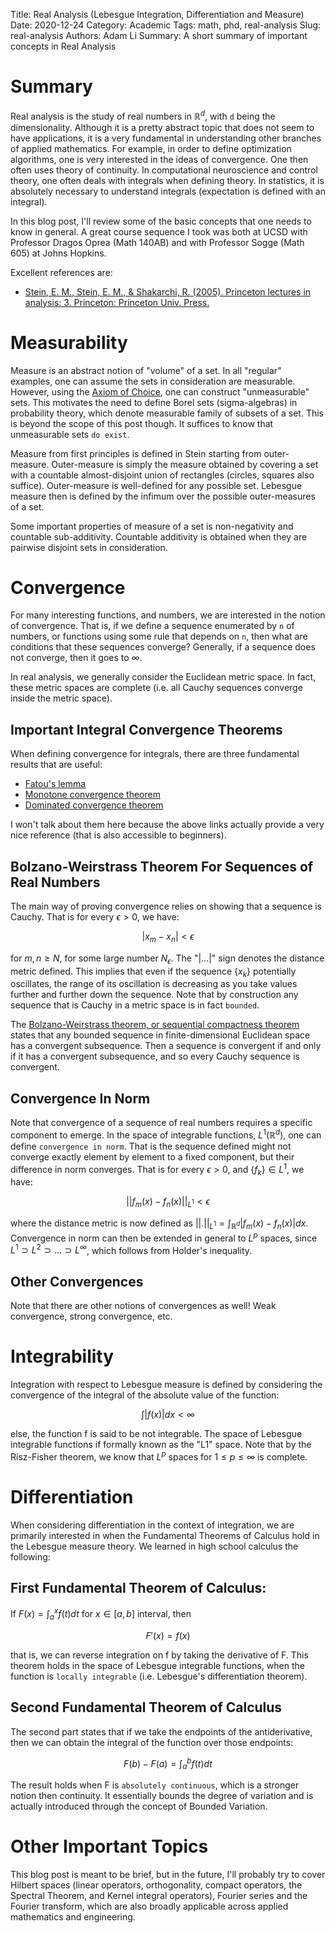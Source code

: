 Title: Real Analysis (Lebesgue Integration, Differentiation and Measure)
Date: 2020-12-24
Category: Academic
Tags: math, phd, real-analysis
Slug: real-analysis
Authors: Adam Li
Summary: A short summary of important concepts in Real Analysis

# Summary
Real analysis is the study of real numbers in $\mathbb{R}^d$, with 
``d`` being the dimensionality. Although it is a pretty abstract topic 
that does not seem to have applications, it is a very fundamental 
in understanding other branches of applied mathematics. For example, in order
to define optimization algorithms, one is very interested in the ideas of convergence.
One then often uses theory of continuity. In computational neuroscience and 
control theory, one often deals with integrals when defining theory. In 
statistics, it is absolutely necessary to understand integrals (expectation 
is defined with an integral).

In this blog post, I'll review some of the basic concepts that one
needs to know in general. A great course sequence I took was both at UCSD with 
Professor Dragos Oprea (Math 140AB) and with Professor Sogge (Math 605) at Johns Hopkins.

Excellent references are:
- [Stein, E. M., Stein, E. M., & Shakarchi, R. (2005). Princeton lectures in analysis: 3. Princeton: Princeton Univ. Press.](http://www.cmat.edu.uy/~mordecki/courses/medida2013/book.pdf)

# Measurability
Measure is an abstract notion of "volume" of a set. In all "regular" 
examples, one can assume the sets in consideration are measurable. However,
using the [Axiom of Choice](https://en.wikipedia.org/wiki/Axiom_of_choice), one
can construct "unmeasurable" sets. This motivates the need to define Borel sets (sigma-algebras)
in probability theory, which denote measurable family of subsets of a set. This 
is beyond the scope of this post though. It suffices to know that unmeasurable 
sets ``do exist``.

Measure from first principles is defined in Stein starting from outer-measure. 
Outer-measure is simply the measure obtained by covering a set with a countable 
almost-disjoint union of rectangles (circles, squares also suffice). Outer-measure
is well-defined for any possible set. Lebesgue measure then is defined by 
the infimum over the possible outer-measures of a set.

Some important properties of measure of a set is non-negativity and 
countable sub-additivity. Countable additivity is obtained when 
they are pairwise disjoint sets in consideration.

# Convergence
For many interesting functions, and numbers, we are interested in 
the notion of convergence. That is, if we define a sequence enumerated 
by ``n`` of numbers, or functions using some rule that depends on ``n``, 
then what are conditions that these sequences converge? Generally, 
if a sequence does not converge, then it goes to $\infty$.

In real analysis, we generally consider the Euclidean metric space. 
In fact, these metric spaces are complete (i.e. all Cauchy sequences converge
inside the metric space).

## Important Integral Convergence Theorems
When defining convergence for integrals, there are three fundamental results 
that are useful:

- [Fatou's lemma](https://www.math3ma.com/blog/fatous-lemma)
- [Monotone convergence theorem](https://www.math3ma.com/blog/monotone-convergence-theorem)
- [Dominated convergence theorem](https://www.math3ma.com/blog/dominated-convergence-theorem)

I won't talk about them here because the above links actually provide 
a very nice reference (that is also accessible to beginners).

## Bolzano-Weirstrass Theorem For Sequences of Real Numbers
The main way of proving convergence relies on showing that a sequence 
is Cauchy. That is for every $\epsilon > 0$, we have:

$$|x_m - x_n| < \epsilon$$

for $m, n \ge N$, for some large number $N_\epsilon$. The "|...|" sign 
denotes the distance metric defined. This implies that even if 
the sequence $\{x_k\}$ potentially oscillates, the range of its oscillation
is decreasing as you take values further and further down the sequence.
Note that by construction any sequence that is Cauchy in a metric space 
is in fact ``bounded``.

The [Bolzano-Weirstrass theorem, or sequential compactness theorem](https://en.wikipedia.org/wiki/Bolzano%E2%80%93Weierstrass_theorem) 
states that any bounded sequence in finite-dimensional Euclidean space has 
a convergent subsequence. Then a sequence is convergent if and only if 
it has a convergent subsequence, and so every Cauchy sequence is convergent.

## Convergence In Norm
Note that convergence of a sequence of real numbers requires a specific 
component to emerge. In the space of integrable functions, $L^1(\mathbb{R}^d)$, 
one can define ``convergence in norm``. That is the sequence defined might not 
converge exactly element by element to a fixed component, but their difference in norm
converges. That is for every $\epsilon > 0$, and $\{f_k\} \in L^1$, we have:

$$||f_m(x) - f_n(x)||_{L^1} < \epsilon$$

where the distance metric is now defined as $||.||_{L^1} = \int_{\mathbb{R}^d} |f_m(x) - f_n(x)| dx$. 
Convergence in norm can then be extended in general to $L^p$ spaces, since 
$L^1 \supset L^2 \supset ... \supset L^\infty$, which follows from Holder's 
inequality.

## Other Convergences
Note that there are other notions of convergences as well! 
Weak convergence, strong convergence, etc.

# Integrability
Integration with respect to Lebesgue measure is defined by considering the 
convergence of the integral of the absolute value of the function:

$$\int |f(x)| dx < \infty$$

else, the function f is said to be not integrable. The space of 
Lebesgue integrable functions if formally known as the "L1" space. 
Note that by the Risz-Fisher theorem, we know that $L^p$ spaces for 
$1 \le p \le \infty$ is complete. 

# Differentiation
When considering differentiation in the context of integration, 
we are primarily interested in when the Fundamental Theorems of Calculus hold
in the Lebesgue measure theory. We learned in high school calculus the following:

## First Fundamental Theorem of Calculus:
If $F(x) = \int_a^x f(t) dt$ for $x \in [a, b]$ interval, then

$$F'(x) = f(x)$$

that is, we can reverse integration on f by taking the derivative of F.
This theorem holds in the space of Lebesgue integrable functions, when the 
function is ``locally integrable`` (i.e. Lebesgue's differentiation theorem).

## Second Fundamental Theorem of Calculus
The second part states that if we take the endpoints of the antiderivative, 
then we can obtain the integral of the function over those endpoints:

$$F(b) - F(a) = \int_a^b f(t) dt$$

The result holds when F is ``absolutely continuous``, which is a stronger 
notion then continuity. It essentially bounds the degree of variation and is 
actually introduced through the concept of Bounded Variation.

# Other Important Topics
This blog post is meant to be brief, but in the future, I'll probably 
try to cover Hilbert spaces (linear operators, orthogonality, compact operators, 
the Spectral Theorem, and Kernel integral operators), Fourier series and the Fourier transform, which are also 
broadly applicable across applied mathematics and engineering.